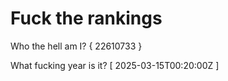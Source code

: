 # Fuck the rankings

Who the hell am I?
{ 22610733 }

What fucking year is it?
[ 2025-03-15T00:20:00Z ]
